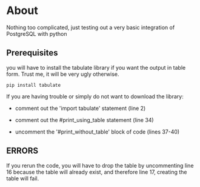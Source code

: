 # About
Nothing too complicated, just testing out a very basic integration of PostgreSQL with python

## Prerequisites 
you will have to install the tabulate library if you want the output in table form. Trust me, it will be very ugly otherwise.

` pip install tabulate `

If you are having trouble or simply do not want to download the library:

* comment out the 'import tabulate' statement (line 2)

* comment out the  #print_using_table statement (line 34)

* uncomment the '#print_without_table' block of code (lines 37-40)

## ERRORS
If you rerun the code, you will have to drop the table by uncommenting line 16 because the table will already exist, and therefore line 17, creating the table will fail.

